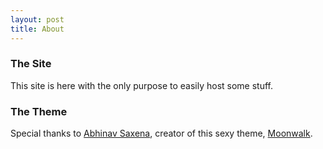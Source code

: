 ```yaml
---
layout: post
title: About
---
```


### The Site
This site is here with the only purpose to easily host some stuff.

### The Theme
Special thanks to [Abhinav Saxena](https://github.com/abhinavs), creator of this sexy theme, [Moonwalk](https://github.com/abhinavs/moonwalk).
